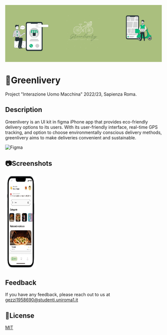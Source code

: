 ![](https://github.com/Flavio0410/Greenlivery/blob/main/Data/bansvg.svg)

# 🌱Greenlivery


Project "Interazione Uomo Macchina" 2022/23, Sapienza Roma.

## Description
Greenlivery is an UI kit in figma iPhone app that provides eco-friendly delivery options to its users. With its user-friendly interface, real-time GPS tracking, and option to choose environmentally conscious delivery methods, greenlivery aims to make deliveries convenient and sustainable. 

![Figma](https://img.shields.io/badge/figma-%23F24E1E.svg?style=for-the-badge&logo=figma&logoColor=white)


## 📷Screenshots
<img src="https://github.com/Flavio0410/Greenlivery/blob/main/Data/screen_home.jpg" width="100" height="300">


## Feedback

If you have any feedback, please reach out to us at gezzi1958690@studenti.uniroma1.it


## 📖License

[MIT](https://choosealicense.com/licenses/mit/)
